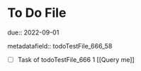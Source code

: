 # To Do File

due:: 2022-09-01

metadatafield:: todoTestFile_666_58

- [ ] Task of todoTestFile_666 1 [[Query me]]
